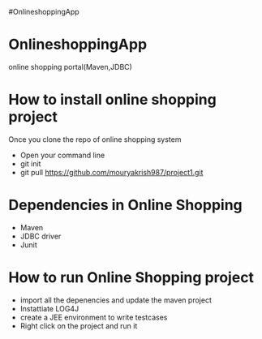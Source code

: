 #OnlineshoppingApp
# OnlineshoppingApp
online shopping portal(Maven,JDBC)

# How to install online shopping  project
Once you clone the repo of online shopping system
- Open your command line
- git init
- git pull https://github.com/mouryakrish987/project1.git
# Dependencies in Online Shopping
- Maven
- JDBC driver
- Junit
# How to run Online Shopping project
- import all the depenencies and update the maven project
- Instattiate LOG4J
- create a JEE environment to write testcases
- Right click on the project and run it
